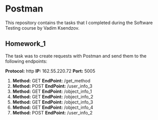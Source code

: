 # Postman
This repository contains the tasks that I completed during the Software Testing course by Vadim Ksendzov.

## Homework_1
The task was to create requests with Postman and send them to the following endpoints:

__Protocol:__ http
__IP:__ 162.55.220.72
__Port:__ 5005

1. __Method:__ GET __EndPoint:__ /get_method
2. __Method:__ POST __EndPoint:__ /user_info_3
3. __Method:__ GET __EndPoint:__ /object_info_1
4. __Method:__ GET __EndPoint:__ /object_info_2
5. __Method:__ GET __EndPoint:__ /object_info_3
6. __Method:__ GET __EndPoint:__ /object_info_4
7. __Method:__ POST __EndPoint:__ /user_info_2
